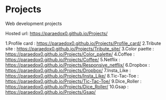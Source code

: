 # Projects
Web development projects

Hosted url: https://paraedox0.github.io/Projects/

1.Profile card : https://paraedox0.github.io/Projects/Profile_card/
2.Tribute site : https://paraedox0.github.io/Projects/Tribute_site/
3.Color paette :  https://paraedox0.github.io/Projects/Color_palette/
4.Coffee :  https://paraedox0.github.io/Projects/Coffee/
5.Netflix : https://paraedox0.github.io/Projects/Responsive_netflix/
6.Dropbox : https://paraedox0.github.io/Projects/Dropbox/
7.Insta_Like : https://paraedox0.github.io/Projects/Insta_Like/
8.Tic-Tac-Toe : https://paraedox0.github.io/Projects/Tic-Tac-Toe/
9.Dice_Roller : https://paraedox0.github.io/Projects/Dice_Roller/
10.Gsap : https://paraedox0.github.io/Projects/Gsap/
